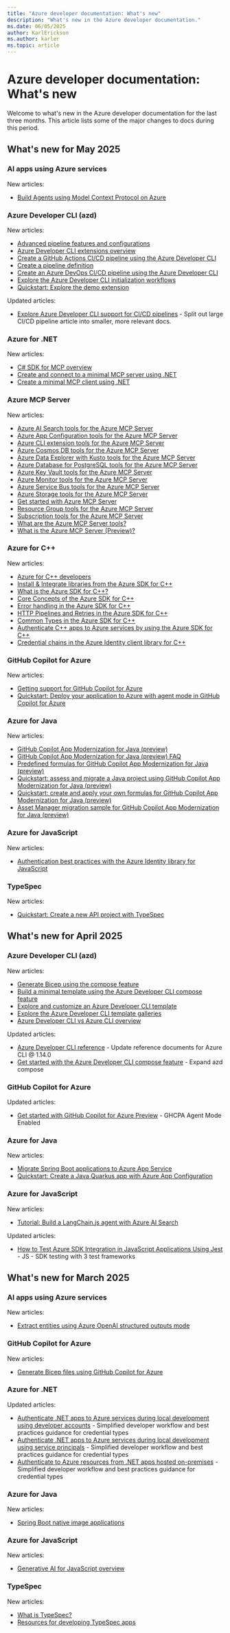 ```yaml
---
title: "Azure developer documentation: What's new"
description: "What's new in the Azure developer documentation."
ms.date: 06/05/2025
author: KarlErickson
ms.author: karler
ms.topic: article
---
```


# Azure developer documentation: What's new

Welcome to what's new in the Azure developer documentation for the last three months. This article lists some of the major changes to docs during this period.

## What's new for May 2025

### AI apps using Azure services

New articles:

- [Build Agents using Model Context Protocol on Azure](../ai/intro-agents-mcp.md)

### Azure Developer CLI (azd)

New articles:

- [Advanced pipeline features and configurations](../azure-developer-cli/pipeline-advanced-features.md)
- [Azure Developer CLI extensions overview](../azure-developer-cli/extensions/overview.md)
- [Create a GitHub Actions CI/CD pipeline using the Azure Developer CLI](../azure-developer-cli/pipeline-github-actions.md)
- [Create a pipeline definition](../azure-developer-cli/pipeline-create-definition.md)
- [Create an Azure DevOps CI/CD pipeline using the Azure Developer CLI](../azure-developer-cli/pipeline-azure-pipelines.md)
- [Explore the Azure Developer CLI initialization workflows](../azure-developer-cli/azd-init-workflow.md)
- [Quickstart: Explore the demo extension](../azure-developer-cli/extensions/quickstart-ai-extension.md)

Updated articles:

- [Explore Azure Developer CLI support for CI/CD pipelines](../azure-developer-cli/configure-devops-pipeline.md) - Split out large CI/CD pipeline article into smaller, more relevant docs.

### Azure for .NET

New articles:

- [C# SDK for MCP overview](/dotnet/ai/get-started-mcp)
- [Create and connect to a minimal MCP server using .NET](/dotnet/ai/quickstarts/build-mcp-server)
- [Create a minimal MCP client using .NET](/dotnet/ai/quickstarts/build-mcp-client)

### Azure MCP Server

New articles:

- [Azure AI Search tools for the Azure MCP Server](../azure-mcp-server/tools/ai-search.md)
- [Azure App Configuration tools for the Azure MCP Server](../azure-mcp-server/tools/app-configuration.md)
- [Azure CLI extension tools for the Azure MCP Server](../azure-mcp-server/tools/azure-cli-extension.md)
- [Azure Cosmos DB tools for the Azure MCP Server](../azure-mcp-server/tools/cosmos-db.md)
- [Azure Data Explorer with Kusto tools for the Azure MCP Server](../azure-mcp-server/tools/kusto.md)
- [Azure Database for PostgreSQL tools for the Azure MCP Server](../azure-mcp-server/tools/postgresql.md)
- [Azure Key Vault tools for the Azure MCP Server](../azure-mcp-server/tools/key-vault-key.md)
- [Azure Monitor tools for the Azure MCP Server](../azure-mcp-server/tools/monitor.md)
- [Azure Service Bus tools for the Azure MCP Server](../azure-mcp-server/tools/service-bus.md)
- [Azure Storage tools for the Azure MCP Server](../azure-mcp-server/tools/storage.md)
- [Get started with Azure MCP Server](../azure-mcp-server/get-started.md)
- [Resource Group tools for the Azure MCP Server](../azure-mcp-server/tools/resource-group.md)
- [Subscription tools for the Azure MCP Server](../azure-mcp-server/tools/subscription.md)
- [What are the Azure MCP Server tools?](../azure-mcp-server/tools/index.md)
- [What is the Azure MCP Server (Preview)?](../azure-mcp-server/index.md)

### Azure for C++

New articles:

- [Azure for C++ developers](../cpp/index.yml)
- [Install & Integrate libraries from the Azure SDK for C++](../cpp/sdk/install-and-integrate-the-sdk.md)
- [What is the Azure SDK for C++?](../cpp/sdk/overview.md)
- [Core Concepts of the Azure SDK for C++](../cpp/sdk/fundamentals/overview.md)
- [Error handling in the Azure SDK for C++](../cpp/sdk/fundamentals/errors.md)
- [HTTP Pipelines and Retries in the Azure SDK for C++](../cpp/sdk/fundamentals/http-pipelines-and-retries.md)
- [Common Types in the Azure SDK for C++](../cpp/sdk/fundamentals/common-types.md)
- [Authenticate C++ apps to Azure services by using the Azure SDK for C++](../cpp/sdk/authentication/overview.md)
- [Credential chains in the Azure Identity client library for C++](../cpp/sdk/authentication/credential-chains.md)

### GitHub Copilot for Azure

New articles:

- [Getting support for GitHub Copilot for Azure](../github-copilot-azure/support.md)
- [Quickstart: Deploy your application to Azure with agent mode in GitHub Copilot for Azure](../github-copilot-azure/quickstart-deploy-app-agent-mode.md)

### Azure for Java

New articles:

- [GitHub Copilot App Modernization for Java (preview)](../java/migration/migrate-github-copilot-app-modernization-for-java.md)
- [GitHub Copilot App Modernization for Java (preview) FAQ](../java/migration/migrate-github-copilot-app-modernization-for-java-faq.yml)
- [Predefined formulas for GitHub Copilot App Modernization for Java (preview)](../java/migration/migrate-github-copilot-app-modernization-for-java-predefined-formula.md)
- [Quickstart: assess and migrate a Java project using GitHub Copilot App Modernization for Java (preview)](../java/migration/migrate-github-copilot-app-modernization-for-java-quickstart-assess-migrate.md)
- [Quickstart: create and apply your own formulas for GitHub Copilot App Modernization for Java (preview)](../java/migration/migrate-github-copilot-app-modernization-for-java-quickstart-create-and-apply-your-own-formula.md)
- [Asset Manager migration sample for GitHub Copilot App Modernization for Java (preview)](../java/migration/migrate-github-copilot-app-modernization-for-java-sample.md)

### Azure for JavaScript

New articles:

- [Authentication best practices with the Azure Identity library for JavaScript](../javascript/sdk/authentication/best-practices.md)

### TypeSpec

New articles:

- [Quickstart: Create a new API project with TypeSpec](../typespec/quickstart-scaffold-dotnet.md)

## What's new for April 2025

### Azure Developer CLI (azd)

New articles:

- [Generate Bicep using the compose feature](../azure-developer-cli/compose-generate.md)
- [Build a minimal template using the Azure Developer CLI compose feature](../azure-developer-cli/compose-quickstart.md)
- [Explore and customize an Azure Developer CLI template](../azure-developer-cli/quickstart-explore-templates.md)
- [Explore the Azure Developer CLI template galleries](../azure-developer-cli/azd-template-galleries.md)
- [Azure Developer CLI vs Azure CLI overview](../azure-developer-cli/azure-developer-cli-vs-azure-cli.md)

Updated articles:

- [Azure Developer CLI reference](../azure-developer-cli/reference.md) - Update reference documents for Azure CLI @ 1.14.0
- [Get started with the Azure Developer CLI compose feature](../azure-developer-cli/azd-compose.md) - Expand azd compose

### GitHub Copilot for Azure

Updated articles:

- [Get started with GitHub Copilot for Azure Preview](../github-copilot-azure/get-started.md) - GHCPA Agent Mode Enabled

### Azure for Java

New articles:

- [Migrate Spring Boot applications to Azure App Service](../java/migration/migrate-spring-boot-to-app-service.md)
- [Quickstart: Create a Java Quarkus app with Azure App Configuration](../java/ee/quarkus-with-app-configuration.md)

### Azure for JavaScript

New articles:

- [Tutorial: Build a LangChain.js agent with Azure AI Search](../javascript/ai/langchain-agent-on-azure.md)

Updated articles:

- [How to Test Azure SDK Integration in JavaScript Applications Using Jest](../javascript/sdk/test-sdk-integration.md) - JS - SDK testing with 3 test frameworks

## What's new for March 2025

### AI apps using Azure services

New articles:

- [Extract entities using Azure OpenAI structured outputs mode](../ai/how-to/extract-entities-using-structured-outputs.md)

### GitHub Copilot for Azure

New articles:

- [Generate Bicep files using GitHub Copilot for Azure](../github-copilot-azure/bicep-generate-edit.md)

### Azure for .NET

Updated articles:

- [Authenticate .NET apps to Azure services during local development using developer accounts](/dotnet/azure/sdk/authentication/local-development-dev-accounts) - Simplified developer workflow and best practices guidance for credential types
- [Authenticate .NET apps to Azure services during local development using service principals](/dotnet/azure/sdk/authentication/local-development-service-principal) - Simplified developer workflow and best practices guidance for credential types
- [Authenticate to Azure resources from .NET apps hosted on-premises](/dotnet/azure/sdk/authentication/on-premises-apps) - Simplified developer workflow and best practices guidance for credential types

### Azure for Java

New articles:

- [Spring Boot native image applications](../java/spring-framework/native-applications.md)

### Azure for JavaScript

New articles:

- [Generative AI for JavaScript overview](../javascript/ai/generative-ai-for-javascript-developers.md)

### TypeSpec

New articles:

- [What is TypeSpec?](../typespec/overview.md)
- [Resources for developing TypeSpec apps](../typespec/resources.md)
